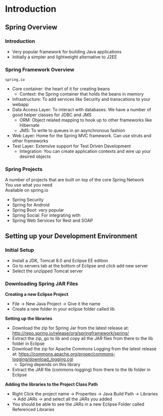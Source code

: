 # Introduction

## Spring Overview

### Introduction
* Very popular framework for building Java applications 
* Initially a simpler and lightweight alternative to J2EE

### Spring Framework Overview
```
spring.io
```
* Core container: the heart of it for creating beans 
  * Context: the Spring container that holds the beans in memory
* Infrastructure: To add services like Security and transcations to your webapp
* Data Access Layer: To interact with databases. We have a number of good helper classes for JDBC and JMS
  * ORM: Object related mapping to hook up to other frameworks like Hibernate
  * JMS: To write to queues in an asynchronous fashion
* Web Layer: Home for the Spring MVC framework. Can use struts and other frameworks
* Test Layer: Extensive support for Test Driven Development
  * Integration: You can create application contexts and wire up your desired objects 

### Spring Projects
A number of projects that are built on top of the core Spring Network   
You use what you need  
Available on spring.io  

* Spring Security
* Spring for Android
* Spring Boot: very popular
* Spring Social: For integrating with 
* Spring Web Services for Rest and SOAP

## Setting up your Development Environment

### Initial Setup
* Install a JDK, Tomcat 8.0 and Eclipse EE edition  
* Go to servers tab at the bottom of Eclipse and click add new server
* Select the unzipped Tomcat server

### Downloading Spring JAR Files
**Creating a new Eclipse Project**  
* File -> New Java Project -> Give it the name
* Create a new folder in your eclipse folder called lib

**Setting up the libraries**
* Download the zip for Spring Jar from the latest release at: http://repo.spring.io/release/org/springframework/spring/
* Extract the zip, go to lib and copy all the JAR files from there to the lib folder in Eclipse
* Download the zip for Apache Commons Logging from the latest release at: https://commons.apache.org/proper/commons-logging/download_logging.cgi
  * Spring depends on this library
* Extract the JAR file (commons-logging) from there to the lib folder in Eclipse

**Adding the libraries to the Project Class Path**
* Right Click the project name -> Properties -> Java Build Path -> Libraries -> Add JARs -> and select all the JARs you added
* You should be able to see the JARs in a new Eclipse Folder called Referenced Libraries
